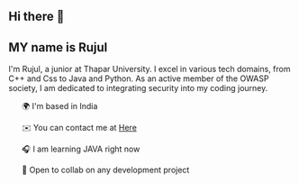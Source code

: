 ## Hi there 👋 
## MY name is Rujul 

I'm Rujul, a junior at Thapar University. I excel in various tech domains, from C++ and Css to Java and Python. As an active member of the OWASP society, I am dedicated to integrating security into my coding journey.

<ul> 🌍 I'm based in India </ul>
<ul> ✉️ You can contact me at <a href="https://mail.google.com/mail/?view=cm&fs=1&to=rujulgoel.13309@gmail.com&su=SUBJECT&body=BODY&bcc=rujulgoel.13309@gmail.com">Here</a> </ul>
<ul> 🎧 I am learning JAVA right now </ul>
<ul> 🤝 Open to collab on any development project </ul>
